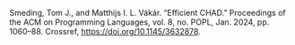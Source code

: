 Smeding, Tom J., and Matthijs I. L. Vákár. “Efficient CHAD.” Proceedings of the ACM on Programming Languages, vol. 8, no. POPL, Jan. 2024, pp. 1060–88. Crossref, <a href='https://doi.org/10.1145/3632878' target='_blank'>https://doi.org/10.1145/3632878</a>.